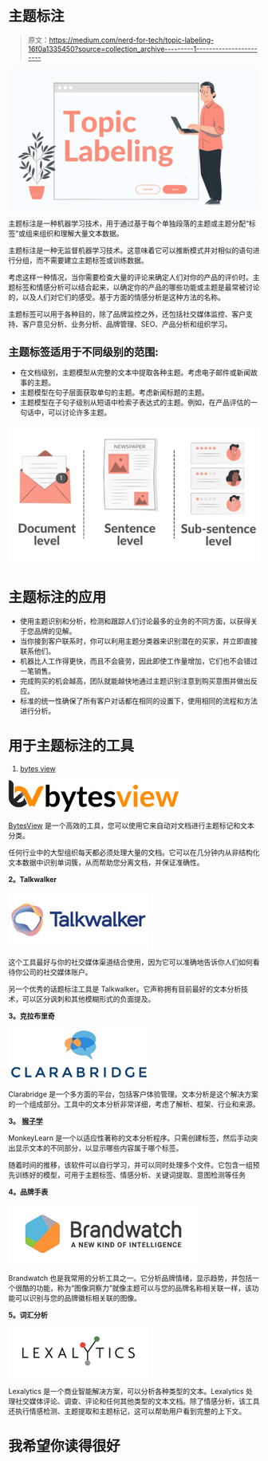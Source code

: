 # 主题标注

> 原文：<https://medium.com/nerd-for-tech/topic-labeling-16f0a1335450?source=collection_archive---------1----------------------->

![](img/b5cfa32c617bf3d97596ae16eb49cd18.png)

主题标注是一种机器学习技术，用于通过基于每个单独段落的主题或主题分配“标签”或组来组织和理解大量文本数据。

主题标注是一种无监督机器学习技术。这意味着它可以推断模式并对相似的语句进行分组，而不需要建立主题标签或训练数据。

考虑这样一种情况，当你需要检查大量的评论来确定人们对你的产品的评价时。主题标签和情感分析可以结合起来，以确定你的产品的哪些功能或主题是最常被讨论的，以及人们对它们的感受。基于方面的情感分析是这种方法的名称。

主题标签可以用于各种目的，除了品牌监控之外，还包括社交媒体监控、客户支持、客户意见分析、业务分析、品牌管理、SEO、产品分析和组织学习。

## 主题标签适用于不同级别的范围:

*   在文档级别，主题模型从完整的文本中提取各种主题。考虑电子邮件或新闻故事的主题。
*   主题模型在句子层面获取单句的主题。考虑新闻标题的主题。
*   主题模型在子句子级别从短语中检索子表达式的主题。例如，在产品评估的一句话中，可以讨论许多主题。

![](img/ca7dd2e3c150b62d8188f7bd420a6d0c.png)

# **主题标注的应用**

*   使用主题识别和分析，检测和跟踪人们讨论最多的业务的不同方面，以获得关于您品牌的见解。
*   当你接到客户联系时，你可以利用主题分类器来识别潜在的买家，并立即直接联系他们。
*   机器比人工作得更快，而且不会疲劳，因此即使工作量增加，它们也不会错过一笔销售。
*   完成购买的机会越高，团队就能越快地通过主题识别注意到购买意图并做出反应。
*   标准的统一性确保了所有客户对话都在相同的设置下，使用相同的流程和方法进行分析。

# 用于主题标注的工具

1.  [bytes view](https://www.bytesview.com/)

![](img/1f124311169d6637c5d9055c063d9d9f.png)

[BytesView](https://www.bytesview.com/topic-labeling) 是一个高效的工具，您可以使用它来自动对文档进行主题标记和文本分类。

任何行业中的大型组织每天都必须处理大量的文档。它可以在几分钟内从非结构化文本数据中识别单词簇，从而帮助您分离文档，并保证准确性。

**2。Talkwalker**

![](img/bceddcf5f832f5ee83dbb83ed996699f.png)

这个工具最好与你的社交媒体渠道结合使用，因为它可以准确地告诉你人们如何看待你公司的社交媒体账户。

另一个优秀的话题标注工具是 Talkwalker。它声称拥有目前最好的文本分析技术，可以区分讽刺和其他模糊形式的负面提及。

**3。克拉布里奇**

![](img/7ab917151977912fac6607a41a26059d.png)

Clarabridge 是一个多方面的平台，包括客户体验管理。文本分析是这个解决方案的一个组成部分。工具中的文本分析非常详细，考虑了解析、框架、行业和来源。

**3。** [**猴子学**](https://monkeylearn.com/)

MonkeyLearn 是一个以适应性著称的文本分析程序。只需创建标签，然后手动突出显示文本的不同部分，以显示哪些内容属于哪个标签。

随着时间的推移，该软件可以自行学习，并可以同时处理多个文件。它包含一组预先训练好的模型，可用于主题标签、情感分析、关键词提取、意图检测等任务

**4。品牌手表**

![](img/0f12d8e2a6d48e0e793f15c920ce102a.png)

Brandwatch 也是我常用的分析工具之一。它分析品牌情绪，显示趋势，并包括一个很酷的功能，称为“图像洞察力”就像主题可以与您的品牌名称相关联一样，该功能可以识别与您的品牌徽标相关联的图像。

**5。词汇分析**

![](img/8dccb31654da4097ca77cc05340eefae.png)

Lexalytics 是一个商业智能解决方案，可以分析各种类型的文本。Lexalytics 处理社交媒体评论、调查、评论和任何其他类型的文本文档。除了情感分析，该工具还执行情感检测、主题提取和主题标记，这可以帮助用户看到完整的上下文。

# 我希望你读得很好